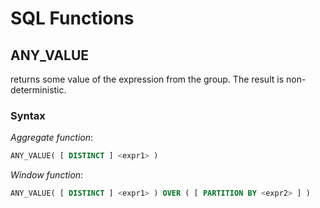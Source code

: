 # SQL Functions

## ANY_VALUE
returns some value of the expression from the group. The result is non-deterministic.

### Syntax

*Aggregate function*:

```sql
ANY_VALUE( [ DISTINCT ] <expr1> )
```

*Window function*:

```sql
ANY_VALUE( [ DISTINCT ] <expr1> ) OVER ( [ PARTITION BY <expr2> ] )
```

